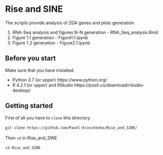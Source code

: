 # Rise and SINE

The scripts provide analysis of ZGA genes and plots generation

1. RNA-Seq analysis and figures N-N generation - RNA_Seq_analysis.Rmd
2. Figure 1.1 generation - Figure1.1.ipynb
3. Figure 1.2 generation - Figure2.1.ipynb

## Before you start

Make sure that you have installed:
<ul>
<li>Python 3.7 (or upper) https://www.python.org/
<li>R 4.2.1 (or upper) and RStudio https://posit.co/download/rstudio-desktop/
</ul>

## Getting started

First of all you have to ```clone``` this directory</br></br>
```git clone https://github.com/Pavel-Kravchenko/Rise_and_SINE/```</br></br>
Then ```cd``` in Rise_and_SINE </br></br>
```cd Rise_and_SINE```</br></br>
